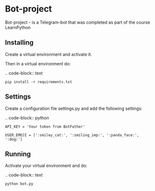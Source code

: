 Bot-project
===========

Bot-project - is a Telegram-bot that was completed as part of the course LearnPython


Installing
----------

Create a virtual environment and activate it. 

Then in a virtual environment do:

.. code-block:: text

    pip install -r requirements.txt


Settings
--------

Create a configuration file settings.py and add the following settings:

.. code-block:: python

    API_KEY = 'Your token from BotFather'

    USER_EMOJI = [':smiley_cat:', ':smiling_imp:', ':panda_face:', ':dog:']


Running
-------

Activate your virtual environment and do:

.. code-block:: text

    python bot.py

